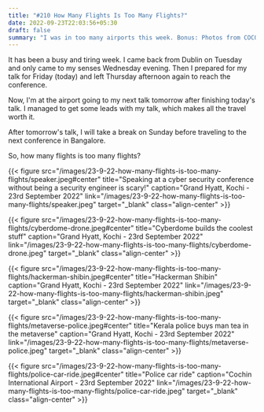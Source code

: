 ```yaml
---
title: "#210 How Many Flights Is Too Many Flights?"
date: 2022-09-23T22:03:56+05:30
draft: false
summary: "I was in too many airports this week. Bonus: Photos from COCON."
---
```


It has been a busy and tiring week. I came back from Dublin on Tuesday and only came to my senses Wednesday evening. Then I prepared for my talk for Friday (today) and left Thursday afternoon again to reach the conference.

Now, I'm at the airport going to my next talk tomorrow after finishing today's talk. I managed to get some leads with my talk, which makes all the travel worth it.

After tomorrow's talk, I will take a break on Sunday before traveling to the next conference in Bangalore.

So, how many flights is too many flights?

{{< figure src="/images/23-9-22-how-many-flights-is-too-many-flights/speaker.jpeg#center" title="Speaking at a cyber security conference without being a security engineer is scary!" caption="Grand Hyatt, Kochi - 23rd September 2022" link="/images/23-9-22-how-many-flights-is-too-many-flights/speaker.jpeg" target="_blank" class="align-center" >}}

{{< figure src="/images/23-9-22-how-many-flights-is-too-many-flights/cyberdome-drone.jpeg#center" title="Cyberdome builds the coolest stuff" caption="Grand Hyatt, Kochi - 23rd September 2022" link="/images/23-9-22-how-many-flights-is-too-many-flights/cyberdome-drone.jpeg" target="_blank" class="align-center" >}}

{{< figure src="/images/23-9-22-how-many-flights-is-too-many-flights/hackerman-shibin.jpeg#center" title="Hackerman Shibin" caption="Grand Hyatt, Kochi - 23rd September 2022" link="/images/23-9-22-how-many-flights-is-too-many-flights/hackerman-shibin.jpeg" target="_blank" class="align-center" >}}

{{< figure src="/images/23-9-22-how-many-flights-is-too-many-flights/metaverse-police.jpeg#center" title="Kerala police buys man tea in the metaverse" caption="Grand Hyatt, Kochi - 23rd September 2022" link="/images/23-9-22-how-many-flights-is-too-many-flights/metaverse-police.jpeg" target="_blank" class="align-center" >}}

{{< figure src="/images/23-9-22-how-many-flights-is-too-many-flights/police-car-ride.jpeg#center" title="Police car ride" caption="Cochin International Airport - 23rd September 2022" link="/images/23-9-22-how-many-flights-is-too-many-flights/police-car-ride.jpeg" target="_blank" class="align-center" >}}
